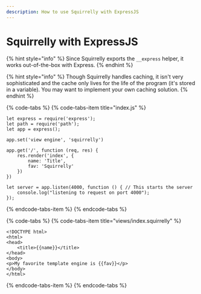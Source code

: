 ```yaml
---
description: How to use Squirrelly with ExpressJS
---
```


# Squirrelly with ExpressJS

{% hint style="info" %}
Since Squirrelly exports the `__express` helper, it works out-of-the-box with Express.
{% endhint %}

{% hint style="info" %}
Though Squirrelly handles caching, it isn't very sophisticated and the cache only lives for the life of the program \(it's stored in a variable\). You may want to implement your own caching solution.
{% endhint %}

{% code-tabs %}
{% code-tabs-item title="index.js" %}
```text
let express = require('express');
let path = require('path');
let app = express();

app.set('view engine', 'squirrelly')

app.get('/', function (req, res) {
    res.render('index', {
        name: 'Title',
        fav: 'Squirrelly'
    })
})

let server = app.listen(4000, function () { // This starts the server
    console.log("listening to request on port 4000");
});

```
{% endcode-tabs-item %}
{% endcode-tabs %}

{% code-tabs %}
{% code-tabs-item title="views/index.squirrelly" %}
```text
<!DOCTYPE html>
<html>
<head>
    <title>{{name}}</title>
</head>
<body>
<p>My favorite template engine is {{fav}}</p>
</body>
</html>
```
{% endcode-tabs-item %}
{% endcode-tabs %}



